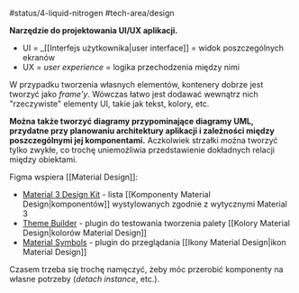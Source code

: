 #status/4-liquid-nitrogen
#tech-area/design

**Narzędzie do projektowania UI/UX aplikacji.**
- UI = _[[Interfejs użytkownika|user interface]] = widok poszczególnych ekranów 
- UX = _user experience_ = logika przechodzenia między nimi

W przypadku tworzenia własnych elementów, kontenery dobrze jest tworzyć jako _frame'y_. Wówczas łatwo jest dodawać wewnątrz nich "rzeczywiste" elementy UI, takie jak tekst, kolory, etc.

**Można także tworzyć diagramy przypominające diagramy UML, przydatne przy planowaniu architektury aplikacji i zależności między poszczególnymi jej komponentami.** Aczkolwiek strzałki można tworzyć tylko zwykłe, co trochę uniemożliwia przedstawienie dokładnych relacji między obiektami.


Figma wspiera [[Material Design]]:
- [Material 3 Design Kit](https://www.figma.com/community/file/1035203688168086460) - lista [[Komponenty Material Design|komponentów]] wystylowanych zgodnie z wytycznymi Material 3
- [Theme Builder](https://www.figma.com/community/plugin/1034969338659738588/Material-Theme-Builder) - plugin do testowania tworzenia palety [[Kolory Material Design|kolorów Material Design]]
- [Material Symbols](https://www.figma.com/community/plugin/1088610476491668236/Material-Symbols) - plugin do przeglądania [[Ikony Material Design|ikon Material Design]]

Czasem trzeba się trochę namęczyć, żeby móc przerobić komponenty na własne potrzeby (_detach instance_, etc.).
